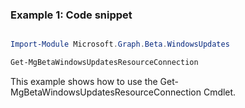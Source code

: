 ### Example 1: Code snippet

```powershell

Import-Module Microsoft.Graph.Beta.WindowsUpdates

Get-MgBetaWindowsUpdatesResourceConnection

```
This example shows how to use the Get-MgBetaWindowsUpdatesResourceConnection Cmdlet.

